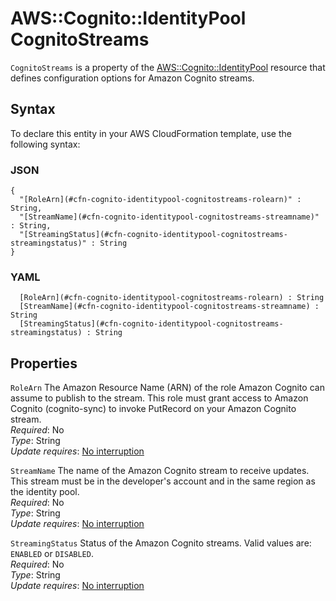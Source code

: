 # AWS::Cognito::IdentityPool CognitoStreams<a name="aws-properties-cognito-identitypool-cognitostreams"></a>

`CognitoStreams` is a property of the [AWS::Cognito::IdentityPool](https://docs.aws.amazon.com/AWSCloudFormation/latest/UserGuide/aws-resource-cognito-identitypool.html) resource that defines configuration options for Amazon Cognito streams\.

## Syntax<a name="aws-properties-cognito-identitypool-cognitostreams-syntax"></a>

To declare this entity in your AWS CloudFormation template, use the following syntax:

### JSON<a name="aws-properties-cognito-identitypool-cognitostreams-syntax.json"></a>

```
{
  "[RoleArn](#cfn-cognito-identitypool-cognitostreams-rolearn)" : String,
  "[StreamName](#cfn-cognito-identitypool-cognitostreams-streamname)" : String,
  "[StreamingStatus](#cfn-cognito-identitypool-cognitostreams-streamingstatus)" : String
}
```

### YAML<a name="aws-properties-cognito-identitypool-cognitostreams-syntax.yaml"></a>

```
﻿  [RoleArn](#cfn-cognito-identitypool-cognitostreams-rolearn) : String
﻿  [StreamName](#cfn-cognito-identitypool-cognitostreams-streamname) : String
﻿  [StreamingStatus](#cfn-cognito-identitypool-cognitostreams-streamingstatus) : String
```

## Properties<a name="aws-properties-cognito-identitypool-cognitostreams-properties"></a>

`RoleArn`  <a name="cfn-cognito-identitypool-cognitostreams-rolearn"></a>
The Amazon Resource Name \(ARN\) of the role Amazon Cognito can assume to publish to the stream\. This role must grant access to Amazon Cognito \(cognito\-sync\) to invoke PutRecord on your Amazon Cognito stream\.  
*Required*: No  
*Type*: String  
*Update requires*: [No interruption](https://docs.aws.amazon.com/AWSCloudFormation/latest/UserGuide/using-cfn-updating-stacks-update-behaviors.html#update-no-interrupt)

`StreamName`  <a name="cfn-cognito-identitypool-cognitostreams-streamname"></a>
The name of the Amazon Cognito stream to receive updates\. This stream must be in the developer's account and in the same region as the identity pool\.  
*Required*: No  
*Type*: String  
*Update requires*: [No interruption](https://docs.aws.amazon.com/AWSCloudFormation/latest/UserGuide/using-cfn-updating-stacks-update-behaviors.html#update-no-interrupt)

`StreamingStatus`  <a name="cfn-cognito-identitypool-cognitostreams-streamingstatus"></a>
Status of the Amazon Cognito streams\. Valid values are: `ENABLED` or `DISABLED`\.  
*Required*: No  
*Type*: String  
*Update requires*: [No interruption](https://docs.aws.amazon.com/AWSCloudFormation/latest/UserGuide/using-cfn-updating-stacks-update-behaviors.html#update-no-interrupt)